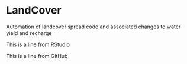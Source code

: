 # LandCover
Automation of landcover spread code and associated changes to water yield and recharge

This is a line from RStudio

This is a line from GitHub
